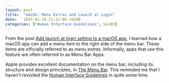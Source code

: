 ```yaml
---
layout: post
title:  "macOS: Menu Extras and Launch at Login"
date:   2025-01-18 21:21:00 +0200
categories: ["Human Interface Guidelines", macOS]
---
```

From the post [Add launch at login setting to a macOS app](https://nilcoalescing.com/blog/LaunchAtLoginSetting/), I learned how a macOS app can add a menu item to the right side of the menu bar. These items are officially referred to as *menu extras*. Informally, apps that use this feature are often referred to as Menu Bar Apps.

Apple provides excellent documentation on the menu bar, including its structure and design principles, in [The Menu Bar](https://developer.apple.com/design/human-interface-guidelines/the-menu-bar). This reminded me that I haven't revisited the [Human Interface Guidelines](https://developer.apple.com/design/human-interface-guidelines/getting-started) in quite some time.
